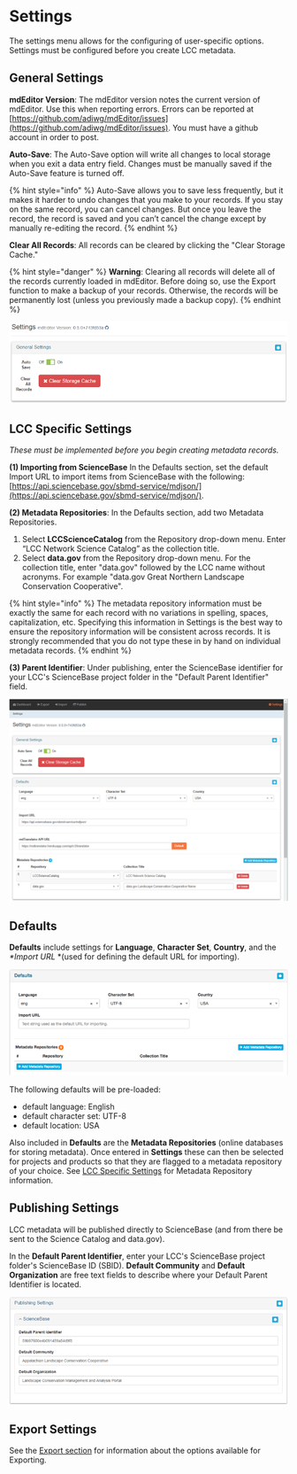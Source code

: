 # Settings

The settings menu allows for the configuring of user-specific options. Settings must be configured before you create LCC metadata.

## General Settings

**mdEditor Version**: The mdEditor version notes the current version of mdEditor. Use this when reporting errors. Errors can be reported at [https://github.com/adiwg/mdEditor/issues](https://github.com/adiwg/mdEditor/issues). You must have a github account in order to post.

**Auto-Save**: The Auto-Save option will write all changes to local storage when you exit a data entry field. Changes must be manually saved if the Auto-Save feature is turned off.

{% hint style="info" %}
Auto-Save allows you to save less frequently, but it makes it harder to undo changes that you make to your records. If you stay on the same record, you can cancel changes. But once you leave the record, the record is saved and you can’t cancel the change except by manually re-editing the record.
{% endhint %}

**Clear All Records**: All records can be cleared by clicking the "Clear Storage Cache."

{% hint style="danger" %}
**Warning**: Clearing all records will delete all of the records currently loaded in mdEditor. Before doing so, use the Export function to make a backup of your records. Otherwise, the records will be permanently lost \(unless you previously made a backup copy\).
{% endhint %}

![](.gitbook/assets/settings-save-on.PNG)

## LCC Specific Settings

_These must be implemented before you begin creating metadata records._

 **\(1\) Importing from ScienceBase** In the Defaults section, set the default Import URL to import items from ScienceBase with the following: [https://api.sciencebase.gov/sbmd-service/mdjson/](https://api.sciencebase.gov/sbmd-service/mdjson/).

**\(2\) Metadata Repositories**: In the Defaults section, add two Metadata Repositories.

1. Select **LCCScienceCatalog** from the Repository drop-down menu. Enter “LCC Network Science Catalog” as the collection title.
2. Select **data.gov** from the Repository drop-down menu. For the collection title, enter "data.gov" followed by the LCC name without acronyms. For example "data.gov Great Northern Landscape Conservation Cooperative".

{% hint style="info" %}
The metadata repository information must be exactly the same for each record with no variations in spelling, spaces, capitalization, etc. Specifying this information in Settings is the best way to ensure the repository information will be consistent across records. It is strongly recommended that you do not type these in by hand on individual metadata records.
{% endhint %}

**\(3\) Parent Identifier**: Under publishing, enter the ScienceBase identifier for your LCC's ScienceBase project folder in the "Default Parent Identifier" field.

![](.gitbook/assets/settings-lcc-specific-defaults.PNG)

## Defaults

**Defaults** include settings for **Language**, **Character Set**, **Country**, and the _\*Import URL_ \*\(used for defining the default URL for importing\).

![](.gitbook/assets/settings_defaults.png)

The following defaults will be pre-loaded:

* default language: English
* default character set: UTF-8
* default location: USA

Also included in **Defaults** are the **Metadata Repositories** \(online databases for storing metadata\). Once entered in **Settings** these can then be selected for projects and products so that they are flagged to a metadata repository of your choice. See [LCC Specific Settings](settings.md#lcc-specific-settings) for Metadata Repository information.

## Publishing Settings

LCC metadata will be published directly to ScienceBase \(and from there be sent to the Science Catalog and data.gov\).

In the **Default Parent Identifier**, enter your LCC's ScienceBase project folder's ScienceBase ID \(SBID\). **Default Community** and **Default Organization** are free text fields to describe where your Default Parent Identifier is located.

![](.gitbook/assets/publishing_settings.png)

## Export Settings

See the [Export section](data-management/export.md#export-options) for information about the options available for Exporting.

